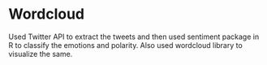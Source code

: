 # Wordcloud
Used Twitter API to extract the tweets and then used sentiment package in R to classify
the emotions and polarity. Also used wordcloud library to visualize the same.
